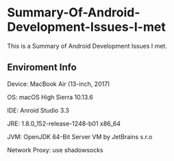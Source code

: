 # Summary-Of-Android-Development-Issues-I-met
This is a Summary of Android Development Issues I met.

## Enviroment Info

Device: MacBook Air (13-inch, 2017) 

OS: macOS High Sierra 10.13.6 

IDE: Anroid Studio 3.3 

JRE: 1.8.0_152-release-1248-b01 x86_64 

JVM: OpenJDK 64-Bit Server VM by JetBrains s.r.o 

Network Proxy: use shadowsocks
